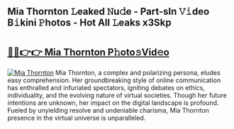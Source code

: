 ## Mia Thornton 𝙻eaked 𝙽u𝚍e - Part-sIn 𝚅𝚒deo B𝚒kini 𝙿hotos - Hot All 𝙻eaks x3Skp

# <h2><a href="http://ld19yi4.urlbe.top/?page=Mia+Thornton">🔗🔗👉👉 Mia Thornton P𝚑oto𝚜Vid𝚎o</a></h2>

[![Mia Thornton](https://i.imgur.com/eBuTRDB.gif)](http://ld19yi4.urlbe.top/?page=Mia+Thornton)
Mia Thornton, a complex and polarizing persona, eludes easy comprehension. Her groundbreaking style of online communication has enthralled and infuriated spectators, igniting debates on ethics, individuality, and the evolving nature of virtual societies. Though her future intentions are unknown, her impact on the digital landscape is profound. Fueled by unyielding resolve and undeniable charisma, Mia Thornton presence in the virtual universe is unparalleled.
